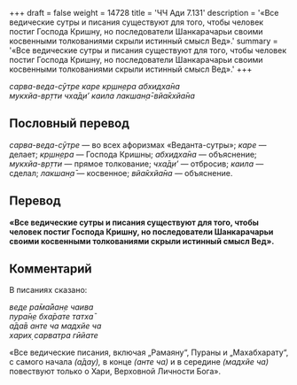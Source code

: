 +++
draft = false
weight = 14728
title = 'ЧЧ Ади 7.131'
description = '«Все ведические сутры и писания существуют для того, чтобы человек постиг Господа Кришну, но последователи Шанкарачарьи своими косвенными толкованиями скрыли истинный смысл Вед».'
summary = '«Все ведические сутры и писания существуют для того, чтобы человек постиг Господа Кришну, но последователи Шанкарачарьи своими косвенными толкованиями скрыли истинный смысл Вед».'
+++

_сарва-веда-сӯтре каре кр̣шн̣ера абхидха̄на  
мукхйа-вр̣тти чха̄д̣и’ каила лакшан̣а̄-вйа̄кхйа̄на_

## Пословный перевод

_сарва_\-_веда_\-_сӯтре_ — во всех афоризмах «Веданта-сутры»; _каре_ — делает; _кр̣шн̣ера_ — Господа Кришны; _абхидха̄на_ — объяснение; _мукхйа_\-_вр̣тти_ — прямое толкование; _чха̄д̣и’_ — отбросив; _каила_ — сделал; _лакшан̣а̄_ — косвенное; _вйа̄кхйа̄на_ — объяснение.

## Перевод

**«Все ведические сутры и писания существуют для того, чтобы человек постиг Господа Кришну, но последователи Шанкарачарьи своими косвенными толкованиями скрыли истинный смысл Вед».**

## Комментарий

В писаниях сказано:

_веде ра̄ма̄йан̣е чаива  
пура̄н̣е бха̄рате татха̄  
а̄да̄в анте ча мадхйе ча  
харих̣ сарватра гӣйате_

«Все ведические писания, включая „Рамаяну“, Пураны и „Махабхарату“, с самого начала _(а̄дау),_ в конце _(анте ча)_ и в середине _(мадхйе ча)_ повествуют только о Хари, Верховной Личности Бога».
